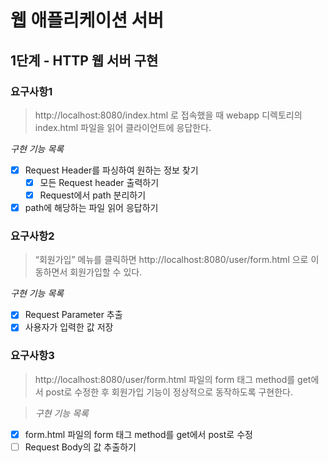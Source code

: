 # 웹 애플리케이션 서버
## 1단계 - HTTP 웹 서버 구현
### 요구사항1
> http://localhost:8080/index.html 로 접속했을 때 webapp 디렉토리의 index.html 파일을 읽어 클라이언트에 응답한다.
   
*구현 기능 목록*
- [x] Request Header를 파싱하여 원하는 정보 찾기
     - [x] 모든 Request header 출력하기
     - [x] Request에서 path 분리하기
- [x] path에 해당하는 파일 읽어 응답하기

### 요구사항2
> “회원가입” 메뉴를 클릭하면 http://localhost:8080/user/form.html 으로 이동하면서 회원가입할 수 있다.

*구현 기능 목록*
- [x] Request Parameter 추출
- [x] 사용자가 입력한 값 저장

### 요구사항3
> http://localhost:8080/user/form.html 파일의 form 태그 method를 get에서 post로 수정한 후 회원가입 기능이 정상적으로 동작하도록 구현한다.

>*구현 기능 목록*
- [x] form.html 파일의 form 태그 method를 get에서 post로 수정
- [ ] Request Body의 값 추출하기